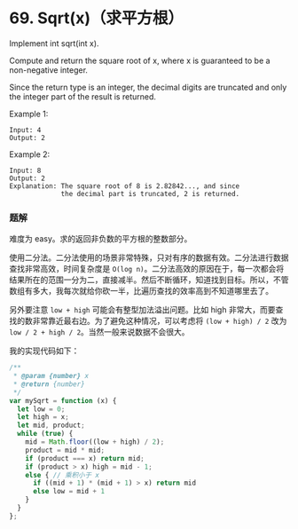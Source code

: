 
# 69. Sqrt(x)（求平方根）

Implement int sqrt(int x).

Compute and return the square root of x, where x is guaranteed to be a non-negative integer.

Since the return type is an integer, the decimal digits are truncated and only the integer part of the result is returned.

Example 1:
```
Input: 4
Output: 2
```
Example 2:
```
Input: 8
Output: 2
Explanation: The square root of 8 is 2.82842..., and since 
             the decimal part is truncated, 2 is returned.
```

### 题解

难度为 easy。求的返回非负数的平方根的整数部分。

使用二分法。二分法使用的场景非常特殊，只对有序的数据有效。二分法进行数据查找非常高效，时间复杂度是 `O(log n)`。二分法高效的原因在于，每一次都会将结果所在的范围一分为二，直接减半。然后不断循环，知道找到目标。所以，不管数组有多大，我每次就给你砍一半，比遍历查找的效率高到不知道哪里去了。

另外要注意 `low + high` 可能会有整型加法溢出问题。比如 high 非常大，而要查找的数非常靠近最右边。为了避免这种情况，可以考虑将 `(low + high) / 2` 改为 `low / 2 + high / 2`。当然一般来说数据不会很大。

我的实现代码如下：

```js
/**
 * @param {number} x
 * @return {number}
 */
var mySqrt = function (x) {
  let low = 0;
  let high = x;
  let mid, product;
  while (true) {
    mid = Math.floor((low + high) / 2);
    product = mid * mid;
    if (product === x) return mid;
    if (product > x) high = mid - 1;
    else { // 乘积小于 x
      if ((mid + 1) * (mid + 1) > x) return mid
      else low = mid + 1
    }
  }
};
```
